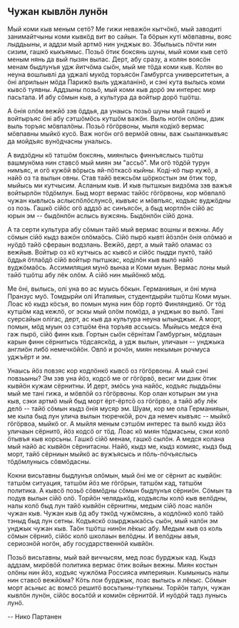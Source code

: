 ## Чужан кывлӧн лунӧн

Мый коми кыв меным сетӧ?
Ме гижи неважӧн кытчӧкӧ, мый заводиті занимайтчыны коми кывкӧд вит во сайын.
Та бӧрын куті мӧвпавны, вояс лыддьыны, и аддзи мый артмӧ нин унджык во.
Збыльысь пӧчти нин сизим, гашкӧ кыкъямыс.
Позьӧ ӧтик боксянь шуны, мый коми кыв сетӧ меным нянь да вый пызян вылас.
Дерт, абу сразу, а колян воясӧн менам быдлунъя удж йитчӧма сыӧн, мый ме тӧда коми кыв.
Колян во неуна вошлывлі да уджалі мукӧд торъясӧн Гамбургса университетын, а ӧні априльын мӧда Парижӧ выль уджаланінӧ, и сэні кута вылысь коми кывсӧ туявны.
Аддзыны позьӧ, мый коми кыв дорӧ эм интерес мир пасьтала.
И абу сӧмын кыв, а культура да войтыр дорӧ тшӧтш.

А ӧнія олӧм вежйӧ зэв ӧддья, да унаысь позьӧ шуны мый гашкӧ и войтыръяс ӧні абу сэтшӧмӧсь кутшӧм важӧн.
Выль ногӧн олӧны, дзик выль торъяс мӧвпалӧны.
Позьӧ гӧгӧрвоны, мыля кодікӧ вермас мӧвпавны мыйкӧ кусӧ.
Важ ногӧн огӧ вермӧй овны, важ сьыланкывъяс да мойдъяс вунӧдчасны уналысь.

А видзӧдны кӧ татшӧм боксянь, миянлысь финнъяслысь тшӧтш вашмунӧма нин ставсӧ мый миян эм "ассьӧ".
Ми огӧ тӧдӧй турун нимъяс, и огӧ кужӧй вӧрысь яй-пӧткасӧ кыйны.
Коді-кӧ пыр кужӧ, а найӧ оз та вылын овны.
Став тайӧ вежсьӧм шӧркостын эм ӧтик тор, мыйысь ми кутчысим.
Асланым кыв.
И кыв пытшкын видзӧма зэв важъя войтырлӧн тӧдӧмлун.
Быд морт вермас тайӧс гӧгӧрвоны, кор мӧвпалӧ чужан кывлысь аслыспӧлӧслунсӧ, кывъяс и мӧвпъяс, кодъяс вуджӧдны оз позь.
Гашкӧ сійӧс огӧ аддзӧ ас синъясӧн, а быд мортлӧн сійӧ ас юрын эм -- быдӧнлӧн аслысь вужсянь.
Быдӧнлӧн сійӧ дона.

А та серти культура абу сӧмын тайӧ мый вермас вошны и вежны.
Абу сӧмын сійӧ кыдз важӧн олӧмаӧсь.
Сійӧ пырӧ кывті йӧзлӧн ӧнія олӧмаӧ и нуӧдӧ тайӧ сфераын водзлань.
Вежйӧ, дерт, а мый тайӧ оламас оз вежйыв.
Войтыр оз кӧ кутчысь ас кывсӧ и сійӧс пыдди пуктӧ, тайӧ ӧддья ӧтлаӧдӧ сійӧ войтыр пытшкас, коділӧн кыв вылӧ найӧ вуджӧмаӧсь.
Ассимиляция мунӧ вынаа и Коми муын. 
Вермас лоны мый тайӧ тшӧтш абу лёк олӧм.
А сійӧ нин мыйӧнкӧ мӧд.

Ме ӧні, вылысь, олі уна во ас муысь бӧкын.
Германияын, и ӧні муна Пранзус муӧ.
Томдырйи олі Италияын, студентдырйи тшӧтш Коми муын.
Лоас кӧ кыдз кӧсъя, во помын муна нин бӧр гортӧ Финляндияӧ.
Ог тӧд кутшӧм кад кежлӧ, ог эскы мый олӧм помӧдз, а унджык во вылӧ.
Тані суерсайын олігас, дерт, ас кыв да культура неуна ылынджык.
А морт, помын, мӧд муын оз сэтшӧм ёна торъяв ассьысь.
Мыйысь медся ёна гаж пырӧ, сійӧ финн кыв.
Гортын сыӧн сёрнітам Гамбургын, мӧдлаын карын финн сёрнитысь тӧдсаяскӧд, а удж вылын, уличаын -- унджыка англиӧн либӧ немечкӧйӧн.
Овлӧ и рочӧн, миян некымын рочмуса уджъёрт и эм.

Унаысь йӧз повзяс кор кодлӧнкӧ кывсӧ оз гӧгӧрвоны.
А мый сэні повзьыны?
Эм зэв уна йӧз, кодсӧ ме ог гӧгӧрвӧ, весиг ми дзик ӧтик кывйӧн кужам сёрнитны.
И дерт, эмӧсь уна найӧс, кодъяс лыддьӧны мый ме тані гижа, и мӧвпӧй оз гӧгӧрвоны.
Кор олан котырын эм уна кыв, сэки артмӧ мый быд морт ёрт-ёртсӧ оз гӧгӧрво, а тайӧ абу лёк делӧ -- тайӧ сӧмын кыдз ӧнія мусяр эм.
Шуам, кор ме ола Германияын, ме кыла быд лун улича вылын тюречкӧй, роч да немеч кывъяс -- мыйкӧ гӧгӧрвоа, мыйкӧ ог.
А мыйля меным сэтшӧм интерес та вылӧ кыдз йӧз уличаын сёрнитӧ, йӧз кодсӧ ог тӧд.
Лоас кӧ миян тӧдмасьны, сэки колӧ ӧтывъя кыв корсьны.
Гашкӧ сійӧ менам, гашкӧ сылӧн.
А медся колана мый найӧ ас кывйӧн сёрнитасны.
Найӧ, кыдз ме, кыдз комияс, кыдз быд морт, тайӧ сёрниын мыйкӧ ас вужъясысь и пӧль-пӧчъяслысь тӧдӧмлунысь сӧвмӧдасны.

Кокни висьтавны быдлунъя олӧмын, мый ӧні ме ог сёрнит ас кывйӧн: татшӧм ситуация, татшӧм йӧз ме гӧгӧрын, татшӧм кад, татшӧм политика.
А кывсӧ позьӧ сӧвмӧдны сӧмын быдлунъя сёрниӧн.
Сӧмын та подув вылын сійӧ олӧ.
Торйӧн челядькӧд, кодъяслы колӧ кыв велӧдны, налы колӧ быд лун тайӧ кывйӧн сёрнитны, медым сійӧ лоас налӧн чужан кыв.
Чужан кыв ӧд абу тэкӧд чужӧмсянь, а кодлӧнкӧ колӧ тайӧ тэныд быд лун сетны.
Кодъяскӧ озырджыкаӧсь сыӧн, мый налӧн эм унджык чужан кыв.
Таӧн тшӧтш нинӧн лёкыс абу.
Медым кыв оз коль сӧмын сёрниӧ, сійӧс колӧ школаын велӧдны.
И велӧдны авъя, сериознӧй ногӧн, абу государственнӧй кывйӧн.

Позьӧ висьтавны, мый вай виччысям, мед лоас бурджык кад.
Кыдз аддзам, мирӧвӧй политика вермас ӧтик войын вежны.
Миян костын олӧны нин йӧз, кодъяс чужлӧма Россияса империяын.
Кымынысь налы нин ставсӧ вежйӧма?
Кӧть лои бурджык, лоас вылысь и лёкыс.
Сӧмын морт асьныс ас вомсӧ решитӧ восьтыны-тупкыны.
Торйӧн талун, чужан кывлӧн лунӧн, сійӧс восьтӧй и комиӧн сёрнитӧй.
И нуӧдӧй тадз лунысь лунӧ.

-- Нико Партанен

